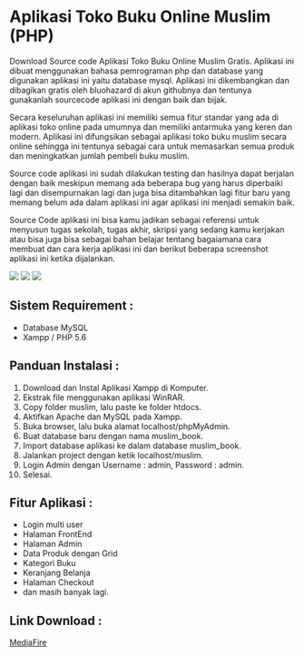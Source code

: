 # Aplikasi Toko Buku Online Muslim (PHP)

Download Source code Aplikasi Toko Buku Online Muslim Gratis. Aplikasi ini dibuat menggunakan bahasa pemrograman php dan database yang digunakan aplikasi ini yaitu database mysql. Aplikasi ini dikembangkan dan dibagikan gratis oleh bluohazard di akun githubnya dan tentunya gunakanlah sourcecode aplikasi ini dengan baik dan bijak.

Secara keseluruhan aplikasi ini memiliki semua fitur standar yang ada di aplikasi toko online pada umumnya dan memiliki antarmuka yang keren dan modern. Aplikasi ini difungsikan sebagai aplikasi toko buku muslim secara online sehingga ini tentunya sebagai cara untuk memasarkan semua produk dan meningkatkan jumlah pembeli buku muslim.

Source code aplikasi ini sudah dilakukan testing dan hasilnya dapat berjalan dengan baik meskipun memang ada beberapa bug yang harus diperbaiki lagi dan disempurnakan lagi dan juga bisa ditambahkan lagi fitur baru yang memang belum ada dalam aplikasi ini agar aplikasi ini menjadi semakin baik.

Source Code aplikasi ini bisa kamu jadikan sebagai referensi untuk menyusun tugas sekolah, tugas akhir, skripsi yang sedang kamu kerjakan atau bisa juga bisa sebagai bahan belajar tentang bagaiamana cara membuat dan cara kerja aplikasi ini dan berikut beberapa screenshot aplikasi ini ketika dijalankan.

![](https://1.bp.blogspot.com/--PlSsKWvT3U/X18Rz7H_wwI/AAAAAAAADSU/-EDQDDCf-Q46d4666VzJzr5XgO7OdUuogCLcBGAsYHQ/s640/Aplikasi%2BToko%2BMuslim%2BPHP1.png)
![](https://1.bp.blogspot.com/-hQW0lH7ajK4/X18Rz71_1LI/AAAAAAAADSc/QEhuVLioW2EW0_ZfLEPLzrXv3P1vFnO2QCLcBGAsYHQ/s640/Aplikasi%2BToko%2BMuslim%2BPHP2.png)
![](https://1.bp.blogspot.com/-G0d-hxvy6MQ/X18Rz9u9pxI/AAAAAAAADSY/EaCRyT3YruAHmlyVQUGxu-ww_zO6EiSoACLcBGAsYHQ/s640/Aplikasi%2BToko%2BMuslim%2BPHP3.png)

## Sistem Requirement :

* Database MySQL
* Xampp / PHP 5.6

## Panduan Instalasi :

1. Download dan Instal Aplikasi Xampp di Komputer.
2. Ekstrak file menggunakan aplikasi WinRAR.
3. Copy folder muslim, lalu paste ke folder htdocs.
4. Aktifkan Apache dan MySQL pada Xampp.
5. Buka browser, lalu buka alamat localhost/phpMyAdmin.
6. Buat database baru dengan nama muslim_book.
7. Import database aplikasi ke dalam database muslim_book.
8. Jalankan project dengan ketik localhost/muslim.
9. Login Admin dengan Username : admin, Password : admin.
10. Selesai.

## Fitur Aplikasi :

* Login multi user
* Halaman FrontEnd
* Halaman Admin
* Data Produk dengan Grid
* Kategori Buku
* Keranjang Belanja
* Halaman Checkout
* dan masih banyak lagi.

## Link Download :
[MediaFire](https://www.mediafire.com/file/eiwdclnz84679aj/Aplikasi%20Toko%20Buku%20Online%20Muslim%20(PHP).zip/file)